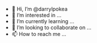 - 👋 Hi, I’m @darrylpokea
- 👀 I’m interested in ...
- 🌱 I’m currently learning ...
- 💞️ I’m looking to collaborate on ...
- 📫 How to reach me ...

<!---
darrylpokea/darrylpokea is a ✨ special ✨ repository because its `README.md` (this file) appears on your GitHub profile.
You can click the Preview link to take a look at your changes.
--->
